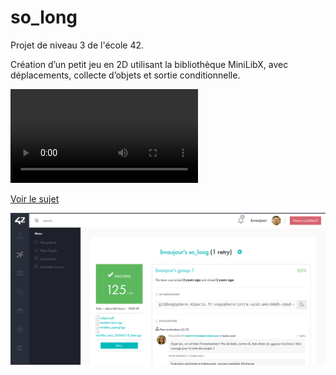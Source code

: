 # so_long

Projet de niveau 3 de l'école 42.

Création d’un petit jeu en 2D utilisant la bibliothèque MiniLibX, avec déplacements, collecte d’objets et sortie conditionnelle.

<video controls>
  <source src="./Screencast.webm" type="video/webm">
</video>


[Voir le sujet](./subject.pdf)

![capture d'écran](./Screenshot.png)
